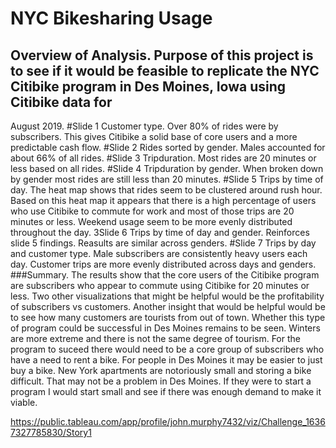 # NYC Bikesharing Usage
## Overview of Analysis. Purpose of this project is to see if it would be feasible to replicate the NYC Citibike program in Des Moines, Iowa using Citibike data for 
   August 2019.
#Slide 1 Customer type. Over 80% of rides were by subscribers. This gives Citibike a solid base of core users and a more predictable cash flow.
#Slide 2 Rides sorted by gender. Males accounted for about 66% of all rides.
#Slide 3 Tripduration. Most rides are 20 minutes or less based on all rides.
#Slide 4 Tripduration by gender. When broken down by gender most rides are still less than 20 minutes.
#Slide 5 Trips by time of day. The heat map shows that rides seem to be clustered around rush hour. Based on this heat map it appears that there is a high percentage of users who use Citibike to commute for work and most of those trips are 20 minutes or less. Weekend usage seem to be more evenly distributed throughout the day.
3Slide 6 Trips by time of day and gender. Reinforces slide 5 findings. Reasults are similar across genders.
#Slide 7 Trips by day and customer type. Male subscribers are consistently heavy users each day. Customer trips are more evenly distributed across days and genders.
###Summary. The results show that the core users of the Citibike program are subscribers who appear to commute using Citibike for 20 minutes or less. Two other visualizations that might be helpful would be the profitability of subscribers vs customers. Another insight that would be helpful would be to see how many customers are tourists from out of town.
  Whether this type of program could be successful in Des Moines remains to be seen. Winters are more extreme and there is not the same degree of tourism. For the program to suceed there would need to be a core group of subscribers who have a need to rent a bike. For people in Des Moines it may be easier to just buy a bike.
New York apartments are notoriously small and storing a bike difficult. That may not be a problem in Des Moines. If they were to start a program I would start small and see if there was enough demand to make it viable.


https://public.tableau.com/app/profile/john.murphy7432/viz/Challenge_16367327785830/Story1
